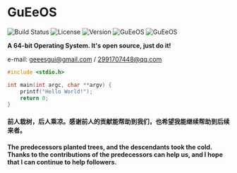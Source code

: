 # GuEeOS

<img src="https://img.shields.io/badge/build-passing-brightgreen.svg" alt="Build Status"/> <img src="https://img.shields.io/badge/license-GPL%203.0-blue.svg" alt="License"/> <img src="https://img.shields.io/badge/version-0.0.1-blue.svg" alt="Version"/> <img src="https://img.shields.io/badge/build-passing-brightgreen.svg" alt="GuEeOS"/> ![GuEeOS](https://badgen.net/github/stars/guee-gui/GuEeOS)

__A 64-bit Operating System. It's open source, just do it!__

e-mail: geeesgui@gmail.com / 2991707448@qq.com

```C
#include <stdio.h>

int main(int argc, char **argv) {
    printf("Hello World!");
    return 0;
}
```

#### 前人栽树，后人乘凉。感谢前人的贡献能帮助到我们，也希望我能继续帮助到后续来者。
#### The predecessors planted trees, and the descendants took the cold. Thanks to the contributions of the predecessors can help us, and I hope that I can continue to help followers.
